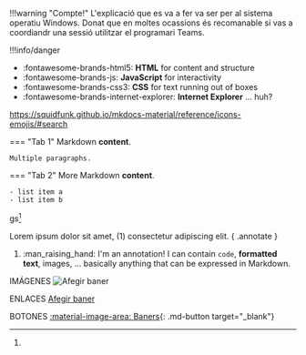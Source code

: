 !!!warning "Compte!"
    L'explicació que es va a fer va ser per al sistema operatiu Windows. Donat que en moltes ocassions és recomanable si vas a coordiandr una sessió utilitzar el programari Teams.

!!!info/danger

<div class="grid cards" markdown>

- :fontawesome-brands-html5: __HTML__ for content and structure
- :fontawesome-brands-js: __JavaScript__ for interactivity
- :fontawesome-brands-css3: __CSS__ for text running out of boxes
- :fontawesome-brands-internet-explorer: __Internet Explorer__ ... huh?

</div>

https://squidfunk.github.io/mkdocs-material/reference/icons-emojis/#search

=== "Tab 1"
    Markdown **content**.

    Multiple paragraphs.

=== "Tab 2"
    More Markdown **content**.

    - list item a
    - list item b


gs[^1]

[^1]: 

Lorem ipsum dolor sit amet, (1) consectetur adipiscing elit.
{ .annotate }

1.  :man_raising_hand: I'm an annotation! I can contain `code`, __formatted
    text__, images, ... basically anything that can be expressed in Markdown.

IMÁGENES
    ![Afegir baner](../img/formaciones/1.png)
    
ENLACES
    [Afegir baner](../img/formaciones/1.png)



BOTONES
    [:material-image-area: Baners](../external_html/baner/proves.html){: .md-button target="_blank"}